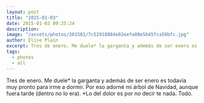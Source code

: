 ```yaml
---
layout: post
title: "2015-01-03"
date: 2015-01-03 09:25:24
description: 
image: "/assets/photos/201501/7c52918884e02eefa80e5b45fca59bfc.jpg"
author: Elise Plain
excerpt: Tres de enero. Me duele* la garganta y además de ser enero es todavía muy pronto para irme a dormir. Por eso adorné mi árbol de Navidad, aunque fuera tarde (dentro no lo era). *Lo del dolor es por no decir te nada. Todo.
tags: 
  - photos
  - all
---
```


Tres de enero. Me duele* la garganta y además de ser enero es todavía muy pronto para irme a dormir. Por eso adorné mi árbol de Navidad, aunque fuera tarde (dentro no lo era). *Lo del dolor es por no decir te nada. Todo.
<p></p>
